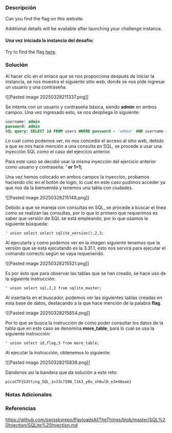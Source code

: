 ### Descripción
Can you find the flag on this website.

Additional details will be available after launching your challenge instance.
#### Una vez iniciada la instancia del desafío:
Try to find the flag [here](http://saturn.picoctf.net:55925/).
### Solución
Al hacer clic en el enlace que se nos proporciona después de iniciar la instancia, se nos muestra el siguiente sitio web, donde se nos pide ingresar un usuario y una contraseña.

![[Pasted image 20250328211337.png]]

Se intenta con un usuario y contraseña básica, siendo **admin** en ambos campos. Una vez ingresado esto, se nos despliega lo siguiente:

```sql
username: admin
password: admin
SQL query: SELECT id FROM users WHERE password = 'admin' AND username = 'admin'
```

Lo cual como podemos ver, no nos concedió el acceso al sitio web, debido a que se nos hace mención a una consulta en SQL, se procede a usar una inyección SQL como el caso del ejercicio anterior.

Para este caso se decidió usar la misma inyección del ejercicio anterior como usuario y contraseña: **' or 1=1;**

Una vez hemos colocado en ambos campos la inyección, probamos haciendo clic en el botón de login, lo cual en este caso pudimos acceder ya que nos da la bienvenida y tenemos una tabla con ciudades.

![[Pasted image 20250328215148.png]]

Debido a que se maneja con consultas en SQL, se procede a buscar el línea como se realizan las consultas, por lo que lo primero que requerimos es saber que versión de SQL se está empleando, por lo que usamos la siguiente búsqueda:

```
' union select select sqlite_version(),2,3;
```

Al ejecutarla y como podemos ver en la imagen siguiente tenemos que la versión que se está ejecutando es la 3.31.1, esto nos servirá para ejecutar el comando correcto según se vaya requeriendo.

![[Pasted image 20250328215521.png]]

Es por esto que para observar las tablas que se han creado, se hace uso de la siguiente instrucción:

```
' union select sql,2,3 from sqlite_master;
```

Al insertarla en el buscador, podemos ver las siguientes tablas creadas en esta base de datos, destacando a la que hace mención de la palabra **flag**.

![[Pasted image 20250328215654.png]]

Por lo que se busca la instrucción de como poder consultar los datos de la tabla que en este caso se denomina **more_table**, para lo cual se usa la siguiente instrucción:

```
' union select id,flag,3 from more_table;
```

Al ejecutar la instrucción, obtenemos lo siguiente:

![[Pasted image 20250328215838.png]]

Dándonos así la bandera que da solución a este reto:

```
picoCTF{G3tting_5QL_1nJ3c7I0N_l1k3_y0u_sh0ulD_e3e46aae}
```
### Notas Adicionales

### Referencias
https://github.com/swisskyrepo/PayloadsAllTheThings/blob/master/SQL%20Injection/SQLite%20Injection.md
